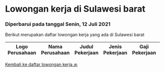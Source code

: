 
  # Lowongan kerja di Sulawesi barat

  ### Diperbarui pada tanggal Senin, 12 Juli 2021

  Berikut merupakan daftar lowongan kerja yang ada di Sulawesi barat

  |Logo Perusahaan | Nama Perusahaan | Judul Pekerjaan | Jenis Pekerjaan | Gaji Pekerjaan | Lokasi | Deskripsi | Tanggal diunggah | Pranala |
  | -------------- | --------------- | --------------- | --------- | --------- | -------------- | ------- | ----------- | ----------- |
  

  [Kembali ke daftar lowongan kerja 🔙](../README.md#daftar-lowongan-kerja)
  